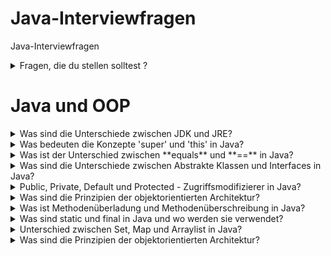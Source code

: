 # Java-Interviewfragen
Java-Interviewfragen

<details>

<summary>Fragen, die du stellen solltest ?</summary>

1. Was ist das Hauptziel und der Umfang des Projects?
2. Welche Technologien werden im Project verwendet?
3. Wann hat das Project begonnen und wann soll es abgeschlossen sein?
4. Wie groß ist das Projectteam und welche Rollen sind darin enthalten?
5. Welche Java-Version wird aktuell verwendet?
6. Welche Version von Spring-Boot wird im Project eingesetzt?
7. Wervendet ihr JPA oder jdbc (oder beides)?
8. Welche Versionverwaltung nutzt ihr - Github, gitlab etwas anderes?

</details>

# Java und OOP

<details>
    <summary>Was sind die Unterschiede zwischen JDK und JRE?  </summary>
JRE(Java Runtime Enviroment) ist die Lauftzeitumgebung, die notwendig ist, um eine Java Anwendung auszuführen.
    Sie enthält die Java-Bibliotheken, die JVM(Java Virtual Machine)  sowie weitere Komponenten, die zur Ausführung von Java-Programmen
    erforderlich sind.

JDK(Java Development Kit) ist das Softwarepaket, das benötigt wird, um Java-Anwendungen zu entwickeln.
    Es enthält Werkzeuge wie den Compiler(javac), mit dem .java-Dateien .class-Dateien kompiliert werden können.
    Das JDK beinhaltet die JVM, JRE und zusätzliche Entwickler-Tools.  
</details>
<details> <summary>Was bedeuten die Konzepte 'super' und 'this' in Java?
</summary>

1. **super**: wird in einer Unterklasse verwendet, um auf Methoden oder Variablen der Oberklasse    zuzugreifen. Mit super
    kann man innerhalb der Unterklassse explizit die Implementierungen der Oberklasse ansprechen, z.B. beim Überschreiben von Methoden.
2. **this**: wird verwendet, um auf das aktuelle Objekt der Klasse zuzugreifen. Besonders nützlich ist this, wenn lokale Parameter den gleichen Namen 
    wie Instanzvariablen haben - this hilft dabei,zwischen ihnen zu unterscheiden.

</details>

<details> <summary>Was ist der Unterschied zwischen **equals** und **==** in Java?
</summary>

-  **equals**: ist eine Methode, die den Inhalt bzw. den Wert zweier Objekte vergleicht. 
Zum Beispiel: Zwei verschiedene String-Objekte mit dem gleichen Text liefern bei **equals()**
den Wert **true**.
- **==**: ist ein **Operator**, der überprüft, ob zwei Referenzen auf dasselbe Objekt im Speicher zeigen.Das bedeutet: Auch wenn zwei Objekte den gleichen Inhalt haben, liefert **==** nur dann
**true**, wenn sie dieselbe Speicheradresse haben.

</details>

<details> <summary>Was sind die Unterschiede zwischen Abstrakte Klassen und Interfaces in Java?
</summary>

-  **Abstrakte Klasse**: wird verwndet, wenn Klassen gemeinsame Funktionalität (Code) teilen sollen. Sie kann sowohl abstrakte als auch konkrete Methoden enthalten. 

- **Interface**: dient der reinen Schnittstellendefinition. Beschreibt nur, was eine Klasse tun soll, nicht wie. Seit Java 8 können Interfaces auch deafult und static Methoden enthalten. Eine Klasse kann mehrere Interfaces implementieren. 
</details>

<details> <summary>Public, Private, Default und Protected - Zugriffsmodifizierer in Java?
</summary>

-  **public**: die Variable oder Methode ist für alle Klassen, auch aus anderen Paketen, ist sichtbar. 

- **private**: kein Zugriff von außen oder von Unterklassen - nur innerhalb der gleichen Klasse.
- **default**:wir kein Modifizierer angegeben, gilt dieser Standartzugriff. Andere paketehaben keinen Zugriff.
- **protected**: Zugänglich für Unterklassen und Klassen imselben Paket   
</details>

<details> <summary>Was sind die Prinzipien der objektorientierten Architektur?
</summary>

- **Encapsulation(Datenkapselung)**: Dia Kapselung bedeutet, dass Daten(Attribute) und Funktionen(Methoden) , die zu einem Objekt gehören,
zusammengefasst und vor dem direkten Zugriff von außen geschützt werden. So wird sichergestellt, dass Daten nur über definierte Schnittstellen werden können. Dies erhöht die Sicherheit und Wartbarkeit des Codes.
- **Inheritance(Vererbung)**: Die Vererbung erlaubt es, dass eine Klasse Eigenschaften und Methoden einer anderen Klasse erbt. Dadurch wird Code-Wiederverwendung möglich und es entstehen Beziehungen zwischen Klassen. Die untergeordnete Klasse(Subklasse) kann die Eihenschaften der übergeordneten Klasse(Superklasse) verwenden und bei Bedarf erweitern.
- **Polymorphism(Polymorphie/Vielgestaltigkeit)**: Polymorphie bedeutet, dass eine Methode in verschidenen Klasse unterschiedlich implementiert werden kann, obwohl sie denselben Namen hat. So kann ein Objekt je nach Typ unterschiedliches Verhalten zeigen.
- **Abstraction(Abstraktion)**: Die Abstraktion, dass komplexe Details verborgen und nur die wesentlichen Informationen offengelegt werden.Dadurch wird die Abhängigkeit zwischen den Komponenten reduziert und der Code übersichtlicher.
</details>

<details> <summary>Was ist Methodenüberladung und Methodenüberschreibung in Java?
</summary>

-  **Method Overloading(Methodüberladung)**: die Methodeüberladung bedeutet, dass innerhalb einer Klasse mehrere Methodenmit dem gleichen
Namen, aber unterschiedlicher Parameterliste(Anzahl oder Typ der Parameter)  definiert werden.
```java
public class Rechner {
    int add(int a, int b) {
        return a + b;
    }

    double add(double a, double b) {
        return a + b;
    }

    int add(int a, int b, int c) {
        return a + b + c;
    }
}
```

- **Method Overriding(Methodüberschreiben)**: Die Methodüberschreibung, dass eine Unterklasse eine Methodeder Oberklasse mit dem gleichen Methodnamen, Parametern und Rückgabewert neu definiert, um das Verhalten anzupassen.
```java
class Tier {
    void macheGeräusch() {
        System.out.println("Ein Tier macht ein Geräusch");
    }
}

class Hund extends Tier {
    @Override
    void macheGeräusch() {
        System.out.println("Der Hund bellt");
    }
}

```
</details>

<details> <summary>Was sind static und final in Java und wo werden sie verwendet?
</summary>

**static**: Das **static**- Schlüsselwort wird verwendet, um anzugeben, dass eine Variable oder Methode zur Klasse gehört und nicht zu einer bestimmten Instanz(Object) der Klasse.
- **Static-Variablen**: gehören zur Klasse und werden von allen Objekten gemeinsam genutzt. Es gibt nur Kopie der Variable - unabhängigvon der Anzahl der Objekte.
-  **Static-Methoden**: Können ohne Objeckt direkt über den Klassennamen aufgerufen werden. Sie dürfen nich auf nicht-statische(instanzbezogene) Variablen oder Methoden zugreifen, da sie nicht wissen, welches Objekt gemeint ist. 
```java
public class Auto {
    static int anzahlAutos = 0;  // Klassenvariable

    public Auto() {
        anzahlAutos++;
    }

    static void zeigeAnzahl() { // Klassenmethode
        System.out.println("Anzahl Autos: " + anzahlAutos);
    }
}

public class Main {
    public static void main(String[] args) {
        Auto auto1 = new Auto();
        Auto auto2 = new Auto();
        Auto.zeigeAnzahl(); // Ausgabe: Anzahl Autos: 2
    }
}
```


**final**: Das **final**-Schlüsselort wird verwendet, um anzugeben, dass etwas nicht verändert werden darf, nachdem es einmal gesetzt oder deklariert wurde.(Klass, Method oder Variable)
- **final** Klassen können keine Unterklassen haben.
- **final** Methoden können nicht von Unterklassen überschrieben werden.
```java
public class Kreis {
    final double PI = 3.14159;  // Konstante

    double berechneUmfang(double radius) {
        return 2 * PI * radius;
    }
}

 final class FinalClass {
       // ...
   }

```
</details>

<details> <summary>Unterschied zwischen Set, Map und Arraylist in Java?
</summary>

- **Datenreihenfolge**: Eine **ArrayList** speichert die Elemente, in der sie hinzugefügt wurden, und erlaubt doppelte Elemente. Ein **Set** speichert die Elemente ungeordnet und ohne Duplikate. Eine **Map** speichert Schlüssel-Wert-Paare, wobeijeder Schlüssel nur einmalvorkommen darf.

- **Zugriff auf Elemente**: In einer **ArrayList** erfolgt der Zugriff über Indexnummern(z.B. list.get(0)). Bei **Set** und **Map** erfolgt der Zugriff über den Schlüssel bzw. über die enthaltenen Objekte selbst.De jeder Schlüssel in einer **Map** eindeutig ist, ist der Zugriff in der Regel sehr schnell.  
- **Doppelte Einträge**: **ArrayList** erlaubt mehrfache Vorkommen desselben Elements. **Set** und **Map** hingegen verhindern doppelte Einträge - ein Element bzw. ein Schlüssel kann nur einmal vorhanden sein.
- **Leistung(Performance)**: Beim Hinzufügen und Entfernen von Elementen ist **ArrayList** oft schneller,da keine Prüfung auf Duplikate oder Schlüssel erfolgen muss. Beim Zugriff auf Elemente sind **Set** und besonders **Map oft schneller**, da sie Schlüssel-basierte Datenstrukturen nutzen und so den direkten Zugriff ermöglichen.
</details>

<details> <summary>Was sind die Prinzipien der objektorientierten Architektur?
</summary>